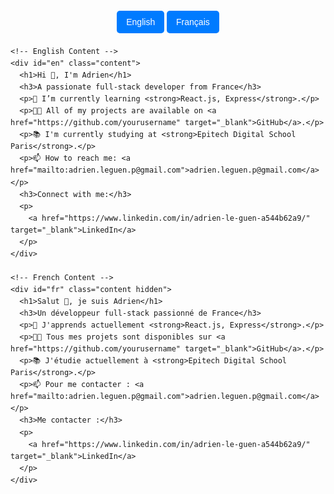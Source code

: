 <!DOCTYPE html>
<html lang="en">
<head>
  <meta charset="UTF-8">
  <meta name="viewport" content="width=device-width, initial-scale=1.0">
  <title>Adrien's Portfolio</title>
  <style>
    body {
      font-family: Arial, sans-serif;
      line-height: 1.6;
    }
    .container {
      max-width: 800px;
      margin: 20px auto;
    }
    .hidden {
      display: none;
    }
    .language-toggle {
      margin-bottom: 20px;
      text-align: center;
    }
    button {
      background-color: #007BFF;
      color: white;
      border: none;
      padding: 10px 15px;
      cursor: pointer;
      border-radius: 5px;
      font-size: 14px;
    }
    button:hover {
      background-color: #0056b3;
    }
    h1, h3 {
      text-align: center;
    }
    .content {
      margin-top: 20px;
    }
  </style>
</head>
<body>
  <div class="container">
    <div class="language-toggle">
      <button onclick="showContent('en')">English</button>
      <button onclick="showContent('fr')">Français</button>
    </div>

    <!-- English Content -->
    <div id="en" class="content">
      <h1>Hi 👋, I'm Adrien</h1>
      <h3>A passionate full-stack developer from France</h3>
      <p>🌱 I’m currently learning <strong>React.js, Express</strong>.</p>
      <p>👨‍💻 All of my projects are available on <a href="https://github.com/yourusername" target="_blank">GitHub</a>.</p>
      <p>📚 I'm currently studying at <strong>Epitech Digital School Paris</strong>.</p>
      <p>📫 How to reach me: <a href="mailto:adrien.leguen.p@gmail.com">adrien.leguen.p@gmail.com</a></p>
      <h3>Connect with me:</h3>
      <p>
        <a href="https://www.linkedin.com/in/adrien-le-guen-a544b62a9/" target="_blank">LinkedIn</a>
      </p>
    </div>

    <!-- French Content -->
    <div id="fr" class="content hidden">
      <h1>Salut 👋, je suis Adrien</h1>
      <h3>Un développeur full-stack passionné de France</h3>
      <p>🌱 J'apprends actuellement <strong>React.js, Express</strong>.</p>
      <p>👨‍💻 Tous mes projets sont disponibles sur <a href="https://github.com/yourusername" target="_blank">GitHub</a>.</p>
      <p>📚 J'étudie actuellement à <strong>Epitech Digital School Paris</strong>.</p>
      <p>📫 Pour me contacter : <a href="mailto:adrien.leguen.p@gmail.com">adrien.leguen.p@gmail.com</a></p>
      <h3>Me contacter :</h3>
      <p>
        <a href="https://www.linkedin.com/in/adrien-le-guen-a544b62a9/" target="_blank">LinkedIn</a>
      </p>
    </div>
  </div>

  <script>
    function showContent(language) {
      const enContent = document.getElementById('en');
      const frContent = document.getElementById('fr');
      if (language === 'en') {
        enContent.classList.remove('hidden');
        frContent.classList.add('hidden');
      } else if (language === 'fr') {
        frContent.classList.remove('hidden');
        enContent.classList.add('hidden');
      }
    }
  </script>
</body>
</html>

